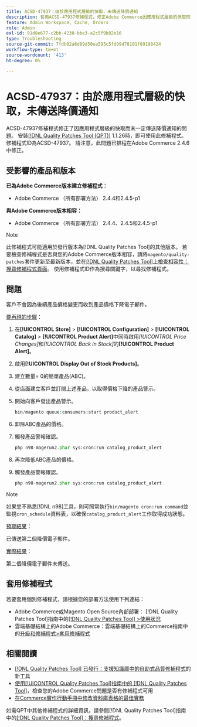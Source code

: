 ```yaml
---
title: ACSD-47937：由於應用程式層級的快取，未傳送降價通知
description: 套用ACSD-47937修補程式，修正Adobe Commerce因應用程式層級的快取而不一定傳送降價通知的問題。
feature: Admin Workspace, Cache, Orders
role: Admin
exl-id: 91d8e677-c2bb-4230-bbe3-a2c5f9b82e16
type: Troubleshooting
source-git-commit: 7fdb02a6d89d50ea593c5fd99d78101f89198424
workflow-type: tm+mt
source-wordcount: '413'
ht-degree: 0%

---
```


# ACSD-47937：由於應用程式層級的快取，未傳送降價通知

ACSD-47937修補程式修正了因應用程式層級的快取而未一定傳送降價通知的問題。 安裝[[!DNL Quality Patches Tool (QPT)]](https://experienceleague.adobe.com/en/docs/commerce-operations/tools/quality-patches-tool/quality-patches-tool-to-self-serve-quality-patches) 1.1.26時，即可使用此修補程式。 修補程式ID為ACSD-47937。 請注意，此問題已排程在Adobe Commerce 2.4.6中修正。

## 受影響的產品和版本

**已為Adobe Commerce版本建立修補程式：**

* Adobe Commerce （所有部署方法） 2.4.4和2.4.5-p1

**與Adobe Commerce版本相容：**

* Adobe Commerce （所有部署方法） 2.4.4、2.4.5和2.4.5-p1

>[!NOTE]
>
>此修補程式可能適用於發行版本為[!DNL Quality Patches Tool]的其他版本。 若要檢查修補程式是否與您的Adobe Commerce版本相容，請將`magento/quality-patches`套件更新至最新版本，並在[[!DNL Quality Patches Tool]上檢查相容性：搜尋修補程式頁面](https://experienceleague.adobe.com/tools/commerce-quality-patches/index.html)。 使用修補程式ID作為搜尋關鍵字，以尋找修補程式。

## 問題

客戶不會因為後續產品價格變更而收到產品價格下降電子郵件。

<u>要再現的步驟</u>：

1. 在&#x200B;**[!UICONTROL Store]** > **[!UICONTROL Configuration]** > **[!UICONTROL Catalog]** > **[!UICONTROL Product Alert]**&#x200B;中同時啟用&#x200B;*[!UICONTROL Price Changes]*&#x200B;和&#x200B;*[!UICONTROL Back in Stock]*&#x200B;的&#x200B;**[!UICONTROL Product Alert]**。
1. 啟用&#x200B;**[!UICONTROL Display Out of Stock Products]**。
1. 建立數量= 0的簡單產品(ABC)。
1. 從店面建立客戶並訂閱上述產品，以取得價格下降的產品警示。
1. 開始向客戶發出產品警示。

   ```PHP
   bin/magento queue:consumers:start product_alert
   ```

1. 卸除ABC產品的價格。
1. 觸發產品警報確認。

   ```PHP
   php n98-magerun2.phar sys:cron:run catalog_product_alert
   ```

1. 再次降低ABC產品的價格。
1. 觸發產品警報確認。

   ```PHP
   php n98-magerun2.phar sys:cron:run catalog_product_alert
   ```

>[!NOTE]
>
>如果您不熟悉[!DNL n98]工具，則可照常執行`bin/magento cron:run command`並監視`cron_schedule`資料表，以確保`catalog_product_alert`工作取得成功狀態。

<u>預期結果</u>：

已傳送第二個降價電子郵件。

<u>實際結果</u>：

第二個降價電子郵件未傳送。

## 套用修補程式

若要套用個別修補程式，請根據您的部署方法使用下列連結：

* Adobe Commerce或Magento Open Source內部部署： [!DNL Quality Patches Tool]指南中的[[!DNL Quality Patches Tool] >使用狀況](/help/tools/quality-patches-tool/usage.md)
* 雲端基礎結構上的Adobe Commerce：雲端基礎結構上的Commerce指南中的[升級和修補程式>套用修補程式](https://experienceleague.adobe.com/docs/commerce-cloud-service/user-guide/develop/upgrade/apply-patches.html)

## 相關閱讀

* [[!DNL Quality Patches Tool] 已發行：支援知識庫中的自助式品質修補程式](https://experienceleague.adobe.com/en/docs/commerce-operations/tools/quality-patches-tool/quality-patches-tool-to-self-serve-quality-patches)的新工具
* [使用[!UICONTROL Quality Patches Tool]指南中的 [!DNL Quality Patches Tool]](/help/tools/quality-patches-tool/patches-available-in-qpt/check-patch-for-magento-issue-with-magento-quality-patches.md)，檢查您的Adobe Commerce問題是否有修補程式可用
* [在Commerce實作行動手冊中修改資料庫表格的最佳實務](https://experienceleague.adobe.com/en/docs/commerce-operations/implementation-playbook/best-practices/development/modifying-core-and-third-party-tables#why-adobe-recommends-avoiding-modifications)


如需QPT中其他修補程式的詳細資訊，請參閱[!DNL Quality Patches Tool]指南中的[[!DNL Quality Patches Tool]：搜尋修補程式](https://experienceleague.adobe.com/tools/commerce-quality-patches/index.html)。
